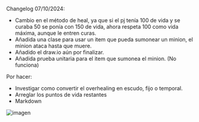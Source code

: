 Changelog 07/10/2024:

- Cambio en el método de heal, ya que si el pj tenía 100 de vida y se curaba 50 se ponía con 150 de vida, ahora respeta 100 como vida máxima, aunque le entren curas.
- Añadida una clase para usar un item que pueda sumonear un minion, el minion ataca hasta que muere.
- Añadido el draw.io aún por finalizar.
- Añadida prueba unitaria para el item que sumonea el minion. (No funciona)

Por hacer:

- Investigar como convertir el overhealing en escudo, fijo o temporal.
- Arreglar los puntos de vida restantes
- Markdown

![imagen](https://github.com/user-attachments/assets/584dbe29-b191-496d-88ce-344fc65a1dd8)
